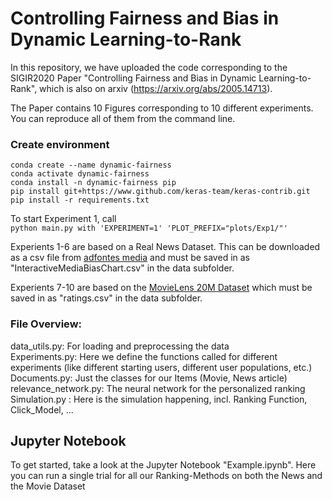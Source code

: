 # Controlling Fairness and Bias in Dynamic Learning-to-Rank
In this repository, we have uploaded the code corresponding to the SIGIR2020 Paper "Controlling Fairness and Bias in Dynamic Learning-to-Rank", which is also on arxiv (https://arxiv.org/abs/2005.14713).

The Paper contains 10 Figures corresponding to 10 different experiments. You can reproduce all of them from the command line. 

### Create environment
`conda create --name dynamic-fairness`  
`conda activate dynamic-fairness`   
`conda install -n dynamic-fairness pip`      
`pip install git+https://www.github.com/keras-team/keras-contrib.git`   
`pip install -r requirements.txt`

To start Experiment 1, call  
`python main.py with 'EXPERIMENT=1' 'PLOT_PREFIX="plots/Exp1/"'`

Experients 1-6 are based on a Real News Dataset. This can be downloaded as a csv file from [adfontes media](https://www.adfontesmedia.com/interactive-media-bias-chart/?v=402f03a963ba) and must be saved in as "InteractiveMediaBiasChart.csv" in the data subfolder.

Experients 7-10 are based on the [MovieLens 20M Dataset](https://grouplens.org/datasets/movielens/20m/) which must be saved in as "ratings.csv" in the data subfolder.


### File Overview:

data_utils.py: For loading and preprocessing the data  
Experiments.py: Here we define the functions called for different experiments (like different starting users, different user populations, etc.)  
Documents.py: Just the classes for our Items (Movie, News article)  
relevance_network.py: The neural network for the personalized ranking  
Simulation.py : Here is the simulation happening, incl. Ranking Function, Click_Model, ...  


## Jupyter Notebook
To get started, take a look at the Jupyter Notebook "Example.ipynb". Here you can run a single trial for all our Ranking-Methods on both the News and the Movie Dataset


## 
